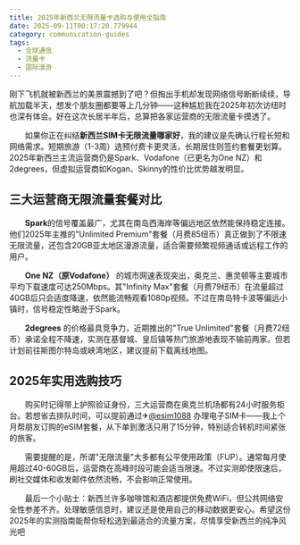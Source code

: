 ```yaml
---
title: 2025年新西兰无限流量卡选购与使用全指南
date: 2025-09-11T00:17:20.779944
category: communication-guides
tags:
  - 全球通信
  - 流量卡
  - 国际漫游
---
```


刚下飞机就被新西兰的美景震撼到了吧？但掏出手机却发现网络信号断断续续，导航加载半天，想发个朋友圈都要等上几分钟——这种尴尬我在2025年初次访纽时也深有体会。好在这次长居半年后，总算把各家运营商的无限流量卡摸透了。

　　如果你正在纠结**新西兰SIM卡无限流量哪家好**，我的建议是先确认行程长短和网络需求。短期旅游（1-3周）选预付费卡更灵活，长期居住则签约套餐更划算。2025年新西兰主流运营商仍是Spark、Vodafone（已更名为One NZ）和2degrees，但虚拟运营商如Kogan、Skinny的性价比优势越发明显。

## 三大运营商无限流量套餐对比

　　**Spark**的信号覆盖最广，尤其在南岛西海岸等偏远地区依然能保持稳定连接。他们2025年主推的"Unlimited Premium"套餐（月费85纽币）真正做到了不限速无限流量，还包含20GB亚太地区漫游流量，适合需要频繁视频通话或远程工作的用户。

　　**One NZ（原Vodafone）** 的城市网速表现突出，奥克兰、惠灵顿等主要城市平均下载速度可达250Mbps。其"Infinity Max"套餐（月费79纽币）在流量超过40GB后只会适度降速，依然能流畅观看1080p视频。不过在南岛特卡波等偏远小镇时，信号稳定性略逊于Spark。

　　**2degrees** 的价格最具竞争力，近期推出的"True Unlimited"套餐（月费72纽币）承诺全程不降速，实测在基督城、皇后镇等热门旅游地表现不输前两家。但若计划前往斯图尔特岛或峡湾地区，建议提前下载离线地图。

## 2025年实用选购技巧

　　购买时记得带上护照验证身份，三大运营商在奥克兰机场都有24小时服务柜台。若想省去排队时间，可以提前通过✈[@esim1088](https://t.me/s/esim1088) 办理电子SIM卡——我上个月帮朋友订购的eSIM套餐，从下单到激活只用了15分钟，特别适合转机时间紧张的旅客。

　　需要提醒的是，所谓"无限流量"大多都有公平使用政策（FUP）。通常每月使用超过40-60GB后，运营商在高峰时段可能会适当限速。不过实测即使限速后，刷社交媒体和收发邮件依然流畅，不会影响正常使用。

　　最后一个小贴士：新西兰许多咖啡馆和酒店都提供免费WiFi，但公共网络安全性参差不齐。处理敏感信息时，建议还是使用自己的移动数据更安心。希望这份2025年的实测指南能帮你轻松选到最适合的流量方案，尽情享受新西兰的纯净风光吧